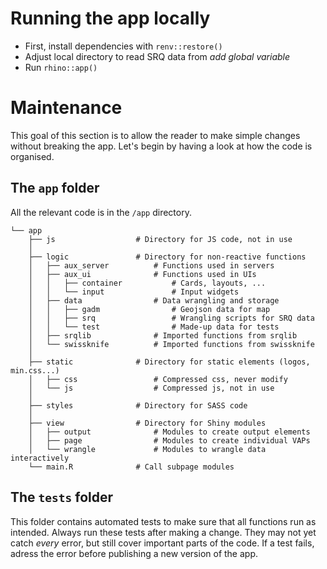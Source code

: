 # Running the app locally
- First, install dependencies with `renv::restore()`
- Adjust local directory to read SRQ data from *add global variable*
- Run `rhino::app()`

# Maintenance

This goal of this section is to allow the reader to make simple changes without breaking the app. Let's begin by having a look at how the code is organised.

## The `app` folder

All the relevant code is in the `/app` directory.

```
└── app
    ├── js                  # Directory for JS code, not in use
    │
    ├── logic               # Directory for non-reactive functions
    │   ├── aux_server          # Functions used in servers
    │   ├── aux_ui              # Functions used in UIs
    │   │   ├── container           # Cards, layouts, ...
    │   │   └── input               # Input widgets
    │   ├── data                # Data wrangling and storage
    │   │   ├── gadm                # Geojson data for map
    │   │   ├── srq                 # Wrangling scripts for SRQ data
    │   │   └── test                # Made-up data for tests
    │   ├── srqlib              # Imported functions from srqlib
    │   └── swissknife          # Imported functions from swissknife
    │
    ├── static              # Directory for static elements (logos, min.css...)
    │   ├── css                 # Compressed css, never modify
    │   └── js                  # Compressed js, not in use
    │
    ├── styles              # Directory for SASS code
    │
    ├── view                # Directory for Shiny modules
    │   ├── output              # Modules to create output elements
    │   ├── page                # Modules to create individual VAPs
    │   └── wrangle             # Modules to wrangle data interactively
    └── main.R              # Call subpage modules
```

## The `tests` folder

This folder contains automated tests to make sure that all functions run as intended. Always run these tests after making a change. They may not yet catch _every_ error, but still cover important parts of the code. If a test fails, adress the error before publishing a new version of the app.